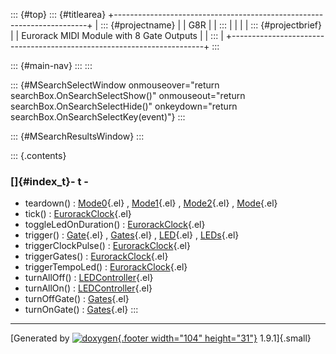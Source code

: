 ::: {#top}
::: {#titlearea}
+-----------------------------------------------------------------------+
| ::: {#projectname}                                                    |
| G8R                                                                   |
| :::                                                                   |
|                                                                       |
| ::: {#projectbrief}                                                   |
| Eurorack MIDI Module with 8 Gate Outputs                              |
| :::                                                                   |
+-----------------------------------------------------------------------+
:::

::: {#main-nav}
:::
:::

::: {#MSearchSelectWindow onmouseover="return searchBox.OnSearchSelectShow()" onmouseout="return searchBox.OnSearchSelectHide()" onkeydown="return searchBox.OnSearchSelectKey(event)"}
:::

::: {#MSearchResultsWindow}
:::

::: {.contents}
 

### []{#index_t}- t -

-   teardown() :
    [Mode0](classMode0.html#a898c2e53000955e37ef93983de7c7a54){.el} ,
    [Mode1](classMode1.html#ac71878a012a9adb6adcba2c8338be06e){.el} ,
    [Mode2](classMode2.html#ad3bfbb002457e274fd65abd7673e9782){.el} ,
    [Mode](classMode.html#a126f69890bd05de9745561a7f592aabd){.el}
-   tick() :
    [EurorackClock](classEurorackClock.html#a7881b7e717da092e55e7f8b0961b6ae0){.el}
-   toggleLedOnDuration() :
    [EurorackClock](classEurorackClock.html#a45c55e3e1a02a319cf83c60658bff956){.el}
-   trigger() :
    [Gate](classGate.html#a6277eacc42d5f84de2a59ea4e062b5bf){.el} ,
    [Gates](classGates.html#a6ef8dcff0ca40853f6ec07d20afa1b9b){.el} ,
    [LED](classLED.html#afe1cd286a90bdf388757f840b62963b0){.el} ,
    [LEDs](classLEDs.html#af9c6980e1497fca93a2945698156fbe6){.el}
-   triggerClockPulse() :
    [EurorackClock](classEurorackClock.html#a300b4ab6a0b925f185841a7bca2d80cc){.el}
-   triggerGates() :
    [EurorackClock](classEurorackClock.html#a708240997f4112f2bcb7f9e25ab186eb){.el}
-   triggerTempoLed() :
    [EurorackClock](classEurorackClock.html#ad3159d70a7ed39e332b6564c2b0e227f){.el}
-   turnAllOff() :
    [LEDController](classLEDController.html#a40b2381a7df13d29cf4f4e654155e7af){.el}
-   turnAllOn() :
    [LEDController](classLEDController.html#a7fa2395ec4f58ad835915e427463bec0){.el}
-   turnOffGate() :
    [Gates](classGates.html#a7ab4510b88636eb970d61282353c1eb9){.el}
-   turnOnGate() :
    [Gates](classGates.html#a4c955fec75ce64b0eb76b2fcdca2b7ce){.el}
:::

------------------------------------------------------------------------

[Generated by [![doxygen](doxygen.svg){.footer width="104"
height="31"}](https://www.doxygen.org/index.html) 1.9.1]{.small}
